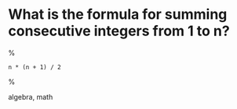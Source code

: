 # What is the formula for summing consecutive integers from 1 to n?

%

`n * (n + 1) / 2`

%

algebra, math
